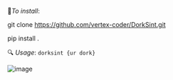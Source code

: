 🔻*To install*:

git clone https://github.com/vertex-coder/DorkSint.git

pip install .

🔍 *Usage*:
`dorksint {ur dork}`

![image](https://github.com/user-attachments/assets/20d1f59a-5345-49dd-920f-0db5101c975d)
